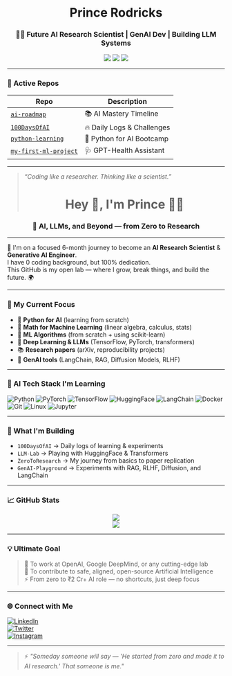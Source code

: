 <h1 align="center">Prince Rodricks</h1>
<h3 align="center">👨‍🔬 Future AI Research Scientist | GenAI Dev | Building LLM Systems</h3>

<p align="center">
  <img src="https://img.shields.io/badge/Focus-AI%2FML%2FGenAI-neon?style=for-the-badge&logo=openai&logoColor=white" />
  <img src="https://img.shields.io/badge/Language-Python-lightblue?style=for-the-badge&logo=python&logoColor=white" />
  <img src="https://img.shields.io/badge/Currently-Building%20SmartHealth-purple?style=for-the-badge&logo=github" />
</p>

---

### 🚀 Active Repos

| Repo | Description |
|------|-------------|
| [`ai-roadmap`](https://github.com/Princerodricks/ai-roadmap) | 📚 AI Mastery Timeline |
| [`100DaysOfAI`](https://github.com/Princerodricks/100DaysOfAI) | 🔥 Daily Logs & Challenges |
| [`python-learning`](https://github.com/Princerodricks/python-learning) | 🧠 Python for AI Bootcamp |
| [`my-first-ml-project`](https://github.com/Princerodricks/my-first-ml-project) | 🩺 GPT-Health Assistant |

---

> _“Coding like a researcher. Thinking like a scientist.”_
> <h1 align="center">Hey 👋, I'm Prince 👨‍🚀</h1>
<h3 align="center">🚀 AI, LLMs, and Beyond — from Zero to Research</h3>

---

🧠 I'm on a focused 6-month journey to become an **AI Research Scientist** & **Generative AI Engineer**.  
I have 0 coding background, but 100% dedication.  
This GitHub is my open lab — where I grow, break things, and build the future. 🌍

---

### 🔭 My Current Focus

- 📘 **Python for AI** (learning from scratch)
- 🧮 **Math for Machine Learning** (linear algebra, calculus, stats)
- 🤖 **ML Algorithms** (from scratch + using scikit-learn)
- 🧠 **Deep Learning & LLMs** (TensorFlow, PyTorch, transformers)
- 📚 **Research papers** (arXiv, reproducibility projects)
- 🧪 **GenAI tools** (LangChain, RAG, Diffusion Models, RLHF)

---

### 🚀 AI Tech Stack I'm Learning

![Python](https://img.shields.io/badge/-Python-000?&logo=python)
![PyTorch](https://img.shields.io/badge/-PyTorch-000?&logo=pytorch)
![TensorFlow](https://img.shields.io/badge/-TensorFlow-000?&logo=tensorflow)
![HuggingFace](https://img.shields.io/badge/-HuggingFace-000?&logo=huggingface)
![LangChain](https://img.shields.io/badge/-LangChain-000?&logo=data:image/svg+xml;base64,...)
![Docker](https://img.shields.io/badge/-Docker-000?&logo=docker)
![Git](https://img.shields.io/badge/-Git-000?&logo=git)
![Linux](https://img.shields.io/badge/-Linux-000?&logo=linux)
![Jupyter](https://img.shields.io/badge/-Jupyter-000?&logo=jupyter)

---

### 🧪 What I'm Building

- `100DaysOfAI` → Daily logs of learning & experiments
- `LLM-Lab` → Playing with HuggingFace & Transformers
- `ZeroToResearch` → My journey from basics to paper replication
- `GenAI-Playground` → Experiments with RAG, RLHF, Diffusion, and LangChain

---

### 📈 GitHub Stats
<p align="center">
  <img src="https://github-readme-stats.vercel.app/api?username=Princerodricks&show_icons=true&theme=tokyonight" />
  <br />
  <img src="https://github-readme-streak-stats.herokuapp.com/?user=Princerodricks&theme=tokyonight" />
</p>

---

### 💡 Ultimate Goal

> 📍 To work at OpenAI, Google DeepMind, or any cutting-edge lab  
> 🧠 To contribute to safe, aligned, open-source Artificial Intelligence  
> ⚡ From zero to ₹2 Cr+ AI role — no shortcuts, just deep focus

---

### 🌐 Connect with Me

[![LinkedIn](https://img.shields.io/badge/-LinkedIn-blue?style=flat-square&logo=linkedin&logoColor=white)](https://linkedin.com/)  
[![Twitter](https://img.shields.io/badge/-Twitter-1DA1F2?style=flat-square&logo=twitter&logoColor=white)](https://twitter.com/)  
[![Instagram](https://img.shields.io/badge/-Instagram-E4405F?style=flat-square&logo=instagram&logoColor=white)](https://instagram.com/)

---

> ⚡ *"Someday someone will say — 'He started from zero and made it to AI research.' That someone is me."*

